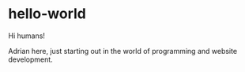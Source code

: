 # hello-world

Hi humans!

Adrian here, just starting out in the world of programming and website development.
